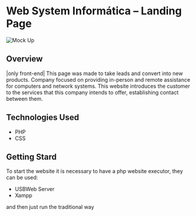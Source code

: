 # Web System Informática – Landing Page

![Mock Up](https://github.com/christianlopessouza/landingpage-websystem/blob/main/site.gif?raw=true)

## Overview
|only front-end|
This page was made to take leads and convert into new products.
Company focused on providing in-person and remote assistance for computers and network systems.
This website introduces the customer to the services that this company intends to offer, establishing contact between them.


## Technologies Used
- PHP
- CSS 

## Getting Stard
To start the website it is necessary to have a php website executor, they can be used:

- USBWeb Server
- Xampp

and then just run the traditional way

